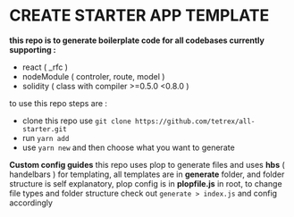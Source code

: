 # CREATE STARTER APP TEMPLATE

**this repo is to generate boilerplate code for all codebases currently supporting :**

- react ( _rfc )
- nodeModule ( controler, route, model  )
- solidity ( class with compiler >=0.5.0 <0.8.0 )

to use this repo steps are :

- clone this repo use `git clone https://github.com/tetrex/all-starter.git`
- run `yarn add`
- use `yarn new` and then choose what you want to generate

**Custom config guides**
this repo uses plop to generate files and uses **hbs** ( handelbars ) for templating, all templates are in **generate** folder,
and folder structure is self explanatory, plop config is in **plopfile.js** in root, to change file types and folder structure check out `generate > index.js` and config accordingly
